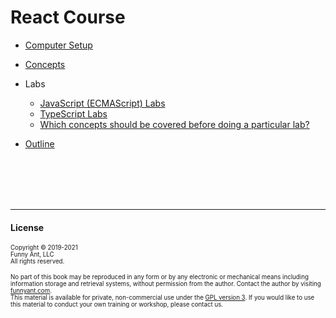 # React Course

- [Computer Setup](Setup.md)
- [Concepts](concepts/00-FrontMatter.md)
- Labs

  - [JavaScript (ECMAScript) Labs](./labs/js/00-FrontMatter.md)
  - [TypeScript Labs](./labs/ts/00-FrontMatter.md)
  - [Which concepts should be covered before doing a particular lab?](./PrerequisiteConceptsForLabs.md)

- [Outline](Outline.md)

&nbsp;  
&nbsp;  
&nbsp;  
&nbsp;

---

#### License

<sub><sup>
Copyright © 2019-2021  
Funny Ant, LLC  
All rights reserved.  
</sup></sub>

<sub><sup>
No part of this book may be reproduced in any form or by any electronic or mechanical means including
information storage and retrieval systems, without permission from the author. Contact the author by visiting [funnyant.com](https://www.funnyant.com/contact).  
This material is available for private, non-commercial use under the [GPL version 3](http://www.gnu.org/licenses/gpl-3.0-standalone.html). If you would like to use this material to conduct your own training or workshop, please contact us.
</sup></sub>

<sub><sup>

</sup></sub>
